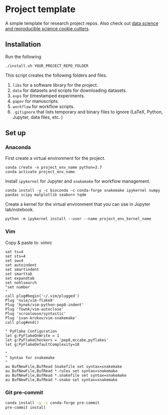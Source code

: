 # Project template

A simple template for research project repos. Also check out [data science and
reproducible science cookie
cutters](https://github.com/audreyr/cookiecutter#data-science).

## Installation

Run the following

    ./install.sh YOUR_PROJECT_REPO_FOLDER

This script creates the following folders and files. 

1. `libs` for a software library for the project.
1. `data` for datasets and scripts for downloading datasets.
1. `exps` for timestamped experiments.
1. `paper` for manuscripts.
1. `workflow` for workflow scripts.
1. `.gitignore` that lists temporary and binary files to ignore (LaTeX, Python, Jupyter, data files, etc. )

## Set up

### Anaconda

First create a virtual environment for the project.

    conda create -n project_env_name python=3.7
    conda activate project_env_name

Install `ipykernel` for Jupyter and `snakemake` for workflow management. 

    conda install -y -c bioconda -c conda-forge snakemake ipykernel numpy pandas scipy matplotlib seaborn tqdm

Create a kernel for the virtual environment that you can use in Jupyter lab/notebook.

    python -m ipykernel install --user --name project_env_kernel_name

### Vim

Copy & paste to .vimrc
```vim
set ts=4
set sts=4
set sw=4
set autoindent
set smartindent
set smarttab
set expandtab
set nohlsearch
"set number
"
call plug#begin('~/.vim/plugged')
Plug 'nvie/vim-flake8'
Plug 'hynek/vim-python-pep8-indent'
Plug 'Townk/vim-autoclose'
Plug 'scrooloose/syntastic'
Plug 'ivan-krukov/vim-snakemake'
call plug#end()

" PyFlake Configuration
let g:PyFlakeOnWrite = 1
let g:PyFlakeCheckers = 'pep8,mccabe,pyflakes'
let g:PyFlakeDefaultComplexity=10

"
" Syntax for snakemake
"
au BufNewFile,BufRead Snakefile set syntax=snakemake
au BufNewFile,BufRead *.rules set syntax=snakemake
au BufNewFile,BufRead *.snakefile set syntax=snakemake
au BufNewFile,BufRead *.snake set syntax=snakemake
```

### Git pre-commit

```bash
conda install -y -c conda-forge pre-commit
pre-commit install
```
